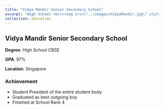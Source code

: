 ```yaml
---
title: "Vidya Mandir Senior Secondary School"
excerpt: "High School <br/><img src=\"../images/VidyaMandir.jpg\" style=\"display: block; margin-left: auto; margin-right: auto; width: 50%;\"/>"
collection: education
---
```

## Vidya Mandir Senior Secondary School

**Degree**: High School CBSE

**GPA**: 97%

**Location**: Singapore

### Achievement
  - Student President of the entire student body
  - Graduated as best outgoing boy
  - Finished at School Rank 4